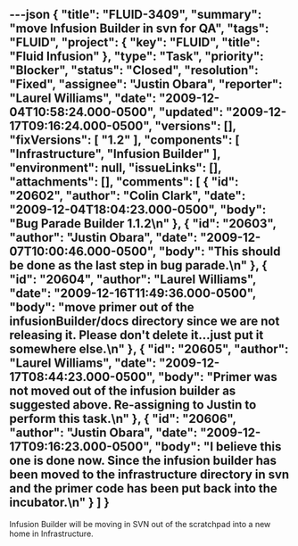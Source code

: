 ---json
{
  "title": "FLUID-3409",
  "summary": "move Infusion Builder in svn for QA",
  "tags": "FLUID",
  "project": {
    "key": "FLUID",
    "title": "Fluid Infusion"
  },
  "type": "Task",
  "priority": "Blocker",
  "status": "Closed",
  "resolution": "Fixed",
  "assignee": "Justin Obara",
  "reporter": "Laurel Williams",
  "date": "2009-12-04T10:58:24.000-0500",
  "updated": "2009-12-17T09:16:24.000-0500",
  "versions": [],
  "fixVersions": [
    "1.2"
  ],
  "components": [
    "Infrastructure",
    "Infusion Builder"
  ],
  "environment": null,
  "issueLinks": [],
  "attachments": [],
  "comments": [
    {
      "id": "20602",
      "author": "Colin Clark",
      "date": "2009-12-04T18:04:23.000-0500",
      "body": "Bug Parade Builder 1.1.2\n"
    },
    {
      "id": "20603",
      "author": "Justin Obara",
      "date": "2009-12-07T10:00:46.000-0500",
      "body": "This should be done as the last step in bug parade.\n"
    },
    {
      "id": "20604",
      "author": "Laurel Williams",
      "date": "2009-12-16T11:49:36.000-0500",
      "body": "move primer out of the infusionBuilder/docs directory since we are not releasing it. Please don't delete it...just put it somewhere else.\n"
    },
    {
      "id": "20605",
      "author": "Laurel Williams",
      "date": "2009-12-17T08:44:23.000-0500",
      "body": "Primer was not moved out of the infusion builder as suggested above. Re-assigning to Justin to perform this task.\n"
    },
    {
      "id": "20606",
      "author": "Justin Obara",
      "date": "2009-12-17T09:16:23.000-0500",
      "body": "I believe this one is done now. Since the infusion builder has been moved to the infrastructure directory in svn and the primer code has been put back into the incubator.\n"
    }
  ]
}
---
Infusion Builder will be moving in SVN out of the scratchpad into a new home in Infrastructure.

        